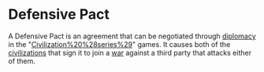 # Defensive Pact

A Defensive Pact is an agreement that can be negotiated through [diplomacy](diplomacy) in the "[Civilization%20%28series%29](Civilization)" games. It causes both of the [civilizations](civilizations) that sign it to join a [war](war) against a third party that attacks either of them.
